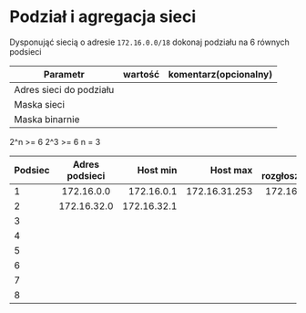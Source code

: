 # Podział i agregacja sieci

Dysponująć siecią o adresie ``172.16.0.0/18`` dokonaj podziału na 6 równych podsieci

| Parametr | wartość | komentarz(opcionalny) |
| ------------- |:-------------:| -----:|
| Adres sieci do podziału |  
| Maska sieci  |  | |
| Maska binarnie  |  | |


2^n >= 6
2^3 >= 6
n = 3

| Podsiec   | Adres podsieci | Host min     | Host max      | Adres rozgłoszeniowy |
| -------------     |:-------------: | -----:       | -----:        | -----:    |
| 1         | 172.16.0.0 | 172.16.0.1      | 172.16.31.253 |  172.16.31.254 |
| 2         | 172.16.32.0 | 172.16.32.1      |  |  |
| 3         | 
| 4         |
| 5         |
| 6         |
| 7         |
| 8         |